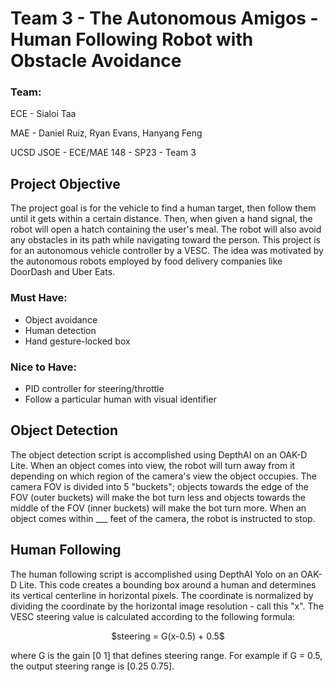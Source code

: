 # Team 3 - The Autonomous Amigos - Human Following Robot with Obstacle Avoidance
### Team:
ECE - Sialoi Taa

MAE - Daniel Ruiz, Ryan Evans, Hanyang Feng

UCSD JSOE - ECE/MAE 148 - SP23 - Team 3

## Project Objective
The project goal is for the vehicle to find a human target, then follow them until it gets within a certain distance. Then, when given a hand signal, the robot will open a hatch containing the user's meal. The robot will also avoid any obstacles in its path while navigating toward the person. This project is for an autonomous vehicle controller by a VESC. The idea was motivated by the autonomous robots employed by food delivery companies like DoorDash and Uber Eats. 
### Must Have:
* Object avoidance
* Human detection
* Hand gesture-locked box
### Nice to Have:
* PID controller for steering/throttle
* Follow a particular human with visual identifier

## Object Detection
The object detection script is accomplished using DepthAI on an OAK-D Lite. When an object comes into view, the robot will turn away from it depending on which region of the camera's view the object occupies. The camera FOV is divided into 5 "buckets"; objects towards the edge of the FOV (outer buckets) will make the bot turn less and objects towards the middle of the FOV (inner buckets) will make the bot turn more. When an object comes within ___ feet of the camera, the robot is instructed to stop.

## Human Following
The human following script is accomplished using DepthAI Yolo on an OAK-D Lite. This code creates a bounding box around a human and determines its vertical centerline in horizontal pixels. The coordinate is normalized by dividing the coordinate by the horizontal image resolution - call this "x". The VESC steering value is calculated according to the following formula:
<p align="center">
$steering = G(x-0.5) + 0.5$
</p>

where G is the gain [0 1] that defines steering range. For example if G = 0.5, the output steering range is [0.25 0.75].

